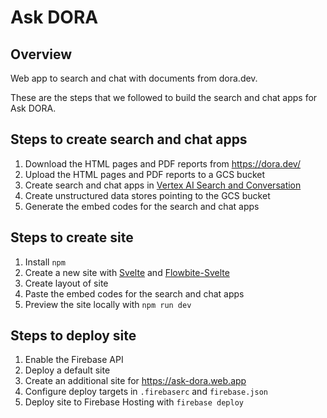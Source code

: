 # Ask DORA

## Overview

Web app to search and chat with documents from dora.dev.

These are the steps that we followed to build the search and chat apps for Ask
DORA.

## Steps to create search and chat apps

1. Download the HTML pages and PDF reports from
   https://dora.dev/
2. Upload the HTML pages and PDF reports to a GCS bucket
3. Create search and chat apps in
   [Vertex AI Search and Conversation](https://cloud.google.com/generative-ai-app-builder/docs/introduction)
4. Create unstructured data stores pointing to the GCS bucket
5. Generate the embed codes for the search and chat apps

## Steps to create site

1. Install `npm`
2. Create a new site with [Svelte](https://svelte.dev/) and
   [Flowbite-Svelte](https://flowbite-svelte.com/)
3. Create layout of site
4. Paste the embed codes for the search and chat apps
5. Preview the site locally with `npm run dev`

## Steps to deploy site

1. Enable the Firebase API
2. Deploy a default site
3. Create an additional site for https://ask-dora.web.app
4. Configure deploy targets in `.firebaserc` and `firebase.json`
5. Deploy site to Firebase Hosting with `firebase deploy`
